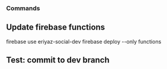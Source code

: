 ### Commands
## Update firebase functions
firebase use eriyaz-social-dev
firebase deploy --only functions

## Test: commit to dev branch
